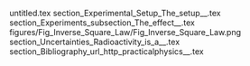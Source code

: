 untitled.tex
section_Experimental_Setup_The_setup__.tex
section_Experiments_subsection_The_effect__.tex
figures/Fig_Inverse_Square_Law/Fig_Inverse_Square_Law.png
section_Uncertainties_Radioactivity_is_a__.tex
section_Bibliography_url_http_practicalphysics__.tex
